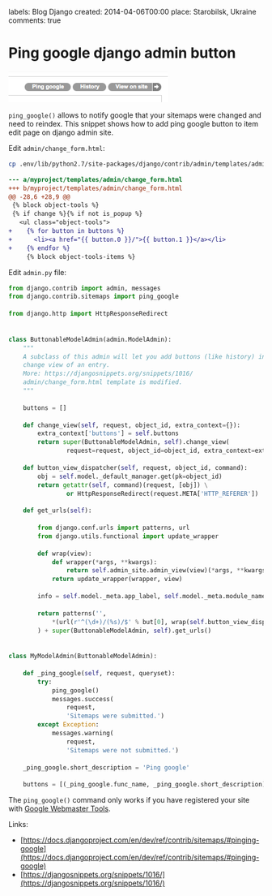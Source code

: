labels: Blog
        Django
created: 2014-04-06T00:00
place: Starobilsk, Ukraine
comments: true

# Ping google django admin button

![Ping google button](ping_google_button.png)

```ping_google()``` allows to notify google that your sitemaps were changed and need to reindex. This snippet shows how to add ping google button to item edit page on django admin site.

Edit ```admin/change_form.html```:

```bash
cp .env/lib/python2.7/site-packages/django/contrib/admin/templates/admin/change_form.html myproject/templates/admin/
```

```diff
--- a/myproject/templates/admin/change_form.html
+++ b/myproject/templates/admin/change_form.html
@@ -28,6 +28,9 @@
 {% block object-tools %}
 {% if change %}{% if not is_popup %}
   <ul class="object-tools">
+    {% for button in buttons %}
+      <li><a href="{{ button.0 }}/">{{ button.1 }}</a></li>
+    {% endfor %}
     {% block object-tools-items %}
```

Edit ```admin.py``` file:
```python
from django.contrib import admin, messages
from django.contrib.sitemaps import ping_google

from django.http import HttpResponseRedirect


class ButtonableModelAdmin(admin.ModelAdmin):
    """
    A subclass of this admin will let you add buttons (like history) in the
    change view of an entry.
    More: https://djangosnippets.org/snippets/1016/
    admin/change_form.html template is modified.
    """

    buttons = []

    def change_view(self, request, object_id, extra_context={}):
        extra_context['buttons'] = self.buttons
        return super(ButtonableModelAdmin, self).change_view(
                request=request, object_id=object_id, extra_context=extra_context)

    def button_view_dispatcher(self, request, object_id, command):
        obj = self.model._default_manager.get(pk=object_id)
        return getattr(self, command)(request, [obj]) \
                or HttpResponseRedirect(request.META['HTTP_REFERER'])

    def get_urls(self):

        from django.conf.urls import patterns, url
        from django.utils.functional import update_wrapper

        def wrap(view):
            def wrapper(*args, **kwargs):
                return self.admin_site.admin_view(view)(*args, **kwargs)
            return update_wrapper(wrapper, view)

        info = self.model._meta.app_label, self.model._meta.module_name

        return patterns('',
            *(url(r'^(\d+)/(%s)/$' % but[0], wrap(self.button_view_dispatcher)) for but in self.buttons)
        ) + super(ButtonableModelAdmin, self).get_urls()


class MyModelAdmin(ButtonableModelAdmin):

    def _ping_google(self, request, queryset):
        try:
            ping_google()
            messages.success(
                request,
                'Sitemaps were submitted.')
        except Exception:
            messages.warning(
                request,
                'Sitemaps were not submitted.')

    _ping_google.short_description = 'Ping google'

    buttons = [(_ping_google.func_name, _ping_google.short_description)]
```

The ```ping_google()``` command only works if you have registered your site with [Google Webmaster Tools](http://www.google.com/webmasters/tools/).

Links:

- [https://docs.djangoproject.com/en/dev/ref/contrib/sitemaps/#pinging-google](https://docs.djangoproject.com/en/dev/ref/contrib/sitemaps/#pinging-google)
- [https://djangosnippets.org/snippets/1016/](https://djangosnippets.org/snippets/1016/)

